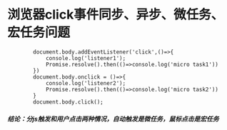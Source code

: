 # 浏览器click事件同步、异步、微任务、宏任务问题

```
        document.body.addEventListener('click',()=>{
            console.log('listener1');
            Promise.resolve().then(()=>console.log('micro task1'))
        })
        document.body.onclick = ()=>{
            console.log('listener2');
            Promise.resolve().then(()=>console.log('micro task2'))
        }
        document.body.click();

```

##### 结论：分js触发和用户点击两种情况，自动触发是微任务，鼠标点击是宏任务

